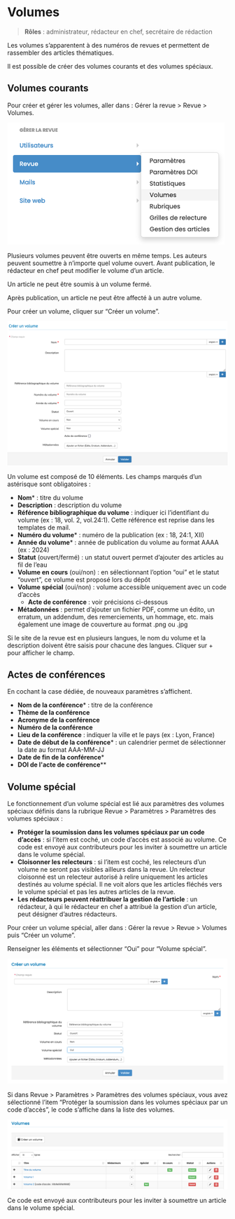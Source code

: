 # Volumes

> **Rôles** : administrateur, rédacteur en chef, secrétaire de rédaction

Les volumes s’apparentent à des numéros de revues et permettent de rassembler des articles thématiques.

Il est possible de créer des volumes courants et des volumes spéciaux.

## Volumes courants
Pour créer et gérer les volumes, aller dans : Gérer la revue > Revue > Volumes.

![Alt text](img/volumes-1.png "Créer un volume")

Plusieurs volumes peuvent être ouverts en même temps. Les auteurs peuvent soumettre à n’importe quel volume ouvert. Avant publication, le rédacteur en chef peut modifier le volume d’un article.

Un article ne peut être soumis à un volume fermé.

Après publication, un article ne peut être affecté à un autre volume.

Pour créer un volume, cliquer sur “Créer un volume”.

![Alt text](img/volumes-2.png "Créer un volume : formulaire")

Un volume est composé de 10 éléments. Les champs marqués d’un astérisque sont obligatoires :

- **Nom*** : titre du volume
- **Description** : description du volume
- **Référence bibliographique du volume** : indiquer ici l’identifiant du volume (ex : 18, vol. 2, vol.24:1). Cette 
  référence est reprise dans les templates de mail.
- **Numéro du volume*** : numéro de la publication (ex : 18, 24:1, XII)
- **Année du volume*** : année de publication du volume au format AAAA (ex : 2024)
- **Statut** (ouvert/fermé) : un statut ouvert permet d’ajouter des articles au fil de l’eau
- **Volume en cours** (oui/non) : en sélectionnant l’option “oui” et le statut “ouvert”, ce volume est proposé lors du 
  dépôt
- **Volume spécial** (oui/non) : volume accessible uniquement avec un code d’accès
  - **Acte de conférence** : voir précisions ci-dessous
- **Métadonnées** : permet d’ajouter un fichier PDF, comme un édito, un erratum, un addendum, des remerciements, un 
  hommage, etc. mais également une image de couverture au format .png ou .jpg

Si le site de la revue est en plusieurs langues, le nom du volume et la description doivent être saisis pour chacune des langues. Cliquer sur + pour afficher le champ.

## Actes de conférences
En cochant la case dédiée, de nouveaux paramètres s’affichent.

- **Nom de la conférence*** : titre de la conférence
- **Thème de la conférence**
- **Acronyme de la conférence**
- **Numéro de la conférence**
- **Lieu de la conférence** : indiquer la ville et le pays (ex : Lyon, France)
- **Date de début de la conférence*** : un calendrier permet de sélectionner la date au format AAA-MM-JJ
- **Date de fin de la conférence***
- **DOI de l'acte de conférence****

## Volume spécial
Le fonctionnement d’un volume spécial est lié aux paramètres des volumes spéciaux définis dans la rubrique Revue > Paramètres > Paramètres des volumes spéciaux :

- **Protéger la soumission dans les volumes spéciaux par un code d’accès** : si l’item est coché, un code d’accès est 
associé au volume. Ce code est envoyé aux contributeurs pour les inviter à soumettre un article dans le volume spécial.
- **Cloisonner les relecteurs** : si l’item est coché, les relecteurs d’un volume ne seront pas visibles ailleurs 
  dans la revue. Un relecteur cloisonné est un relecteur autorisé à relire uniquement les articles destinés au volume spécial. Il ne voit alors que les articles fléchés vers le volume spécial et pas les autres articles de la revue.
- **Les rédacteurs peuvent réattribuer la gestion de l’article** : un rédacteur, à qui le rédacteur en chef a 
  attribué la 
  gestion d’un article, peut désigner d’autres rédacteurs.

Pour créer un volume spécial, aller dans : Gérer la revue > Revue > Volumes puis “Créer un volume”.

Renseigner les éléments et sélectionner “Oui” pour “Volume spécial”.

![Alt text](img/volumes-3.png "Créer un volume spécial")

Si dans Revue > Paramètres > Paramètres des volumes spéciaux, vous avez sélectionné l’item “Protéger la soumission dans les volumes spéciaux par un code d’accès”, le code s’affiche dans la liste des volumes.

![Alt text](img/volumes-4.png "Volume spécial : code d’accès")

Ce code est envoyé aux contributeurs pour les inviter à soumettre un article dans le volume spécial. 

